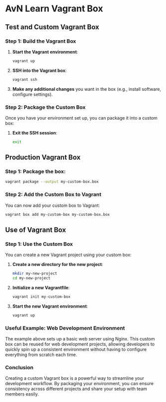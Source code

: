 # AvN Learn Vagrant Box

## Test and Custom Vagrant Box

### Step 1: Build the Vagrant Box

1. **Start the Vagrant environment**:

   ```bash
   vagrant up
   ```

2. **SSH into the Vagrant box**:

   ```bash
   vagrant ssh
   ```

3. **Make any additional changes** you want in the box (e.g., install software, configure settings).



### Step 2: Package the Custom Box

Once you have your environment set up, you can package it into a custom box:

1. **Exit the SSH session**:

   ```bash
   exit
   ```


## Production Vagrant Box


### Step 1: **Package the box**:
   ```bash
   vagrant package --output my-custom-box.box
   ```

### Step 2: Add the Custom Box to Vagrant

You can now add your custom box to Vagrant:

```bash
vagrant box add my-custom-box my-custom-box.box
```

## Use of Vagrant Box

### Step 1: Use the Custom Box

You can create a new Vagrant project using your custom box:

1. **Create a new directory for the new project**:

   ```bash
   mkdir my-new-project
   cd my-new-project
   ```

2. **Initialize a new Vagrantfile**:

   ```bash
   vagrant init my-custom-box
   ```

3. **Start the new Vagrant environment**:
   ```bash
   vagrant up
   ```

### Useful Example: Web Development Environment

The example above sets up a basic web server using Nginx. This custom box can be reused for web development projects, allowing developers to quickly spin up a consistent environment without having to configure everything from scratch each time.

### Conclusion

Creating a custom Vagrant box is a powerful way to streamline your development workflow. By packaging your environment, you can ensure consistency across different projects and share your setup with team members easily.
